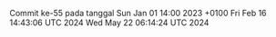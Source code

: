 Commit ke-55 pada tanggal Sun Jan 01 14:00 2023 +0100
Fri Feb 16 14:43:06 UTC 2024
Wed May 22 06:14:24 UTC 2024
